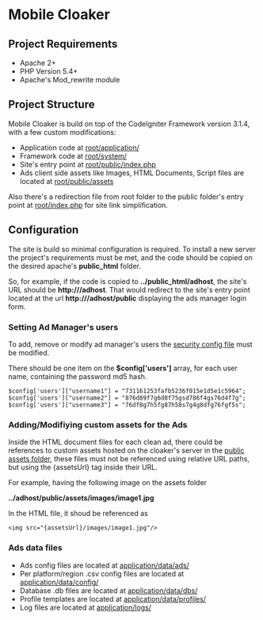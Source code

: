 # Mobile Cloaker

## Project Requirements

* Apache 2+
* PHP Version 5.4+
* Apache's Mod_rewrite module

## Project Structure

Mobile Cloaker is build on top of the CodeIgniter Framework version 3.1.4, with a few custom modifications:
* Application code at [root/application/](https://github.com/DerpAds/Mobile-cloaker/application/)
* Framework code at [root/system/](https://github.com/DerpAds/Mobile-cloaker/system/)
* Site's entry point at [root/public/index.php](https://github.com/DerpAds/Mobile-cloaker/public/index.php) 
* Ads client side assets like Images, HTML Documents, Script files are located at [root/public/assets](https://github.com/DerpAds/Mobile-cloaker/public/assets) 

Also there's a redirection file from root folder to the public folder's entry point at [root/index.php](https://github.com/DerpAds/Mobile-cloaker/index.php) for site link simplification.

## Configuration

The site is build so minimal configuration is required. To install a new server the project's requirements must be met, and the code should be copied on the desired apache's ********************************public_html******************************** folder. 

So, for example, if the code is copied to ********************************../public_html/adhost********************************, the site's URL should be ********************************http://<server address or domain name>/adhost********************************. That would redirect to the site's entry point located at the url ********************************http://<server address or domain name>/adhost/public******************************** displaying the ads manager login form.

### Setting Ad Manager's users

To add, remove or modify ad manager's users the [security config file](https://github.com/DerpAds/Mobile-cloaker/application/config/security.php) must be modified.

There should be one item on the ********************************$config['users']******************************** array, for each user name, containing the password md5 hash.

````````````````
$config['users']["username1"] = "731161253fafb5236f015e1d5e1c5964";
$config['users']["username2"] = "876d89f7g6d8f75gsd786f4gs76d4f7g";
$config['users']["username3"] = "76df8g7h5fg87h58s7g4g8dfg76fgf5s";
````````````````

### Adding/Modifiying custom assets for the Ads

Inside the HTML document files for each clean ad, there could be references to custom assets hosted on the cloaker's server in the [public assets folder](https://github.com/DerpAds/Mobile-cloaker/public/assets), these files must not be referenced using relative URL paths, but using the {assetsUrl} tag inside their URL.

For example, having the following image on the assets folder

********************************../adhost/public/assets/images/image1.jpg********************************

In the HTML file, it shoud be referenced as

````````````````<img src="{assetsUrl}/images/image1.jpg"/>````````````````

### Ads data files

* Ads config files are located at [application/data/ads/](https://github.com/DerpAds/Mobile-cloaker/application/data/ads)
* Per platform/region .csv config files are located at [application/data/config/](https://github.com/DerpAds/Mobile-cloaker/application/data/config)
* Database .db files are located at [application/data/dbs/](https://github.com/DerpAds/Mobile-cloaker/application/data/dbs)
* Profile templates are located at [application/data/profiles/](https://github.com/DerpAds/Mobile-cloaker/application/data/profiles)
* Log files are located at [application/logs/](https://github.com/DerpAds/Mobile-cloaker/application/data/logs)
